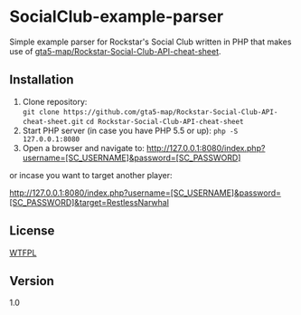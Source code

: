 SocialClub-example-parser
=========================

Simple example parser for Rockstar's Social Club written in PHP that makes use of [gta5-map/Rockstar-Social-Club-API-cheat-sheet](https://github.com/gta5-map/Rockstar-Social-Club-API-cheat-sheet).

## Installation

1. Clone repository:  
  `git clone https://github.com/gta5-map/Rockstar-Social-Club-API-cheat-sheet.git`
  `cd Rockstar-Social-Club-API-cheat-sheet`
1. Start PHP server (in case you have PHP 5.5 or up):
  `php -S 127.0.0.1:8080`
1. Open a browser and navigate to:
  http://127.0.0.1:8080/index.php?username=[SC_USERNAME]&password=[SC_PASSWORD]

  or incase you want to target another player:

  http://127.0.0.1:8080/index.php?username=[SC_USERNAME]&password=[SC_PASSWORD]&target=RestlessNarwhal

## License

[WTFPL](LICENSE)

## Version

1.0
